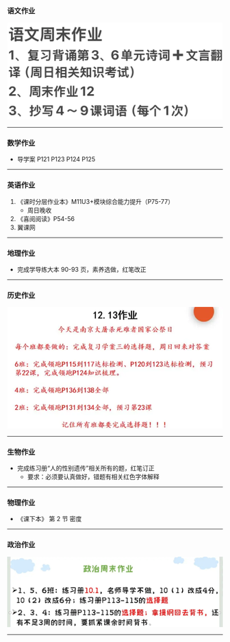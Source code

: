 ### 语文作业

![hw](./_images/15c.webp)

---

### 数学作业

- 导学案 P121 P123 P124 P125

---

### 英语作业

1. 《课时分层作业本》M11U3+模块综合能力提升（P75-77）
   - 周日晚收
2. 《喜阅阅读》P54-56
3. 翼课网

---

### 地理作业

- 完成学导练大本 90-93 页，素养选做，红笔改正

---

### 历史作业

![hw](./_images/15h.webp)

---

### 生物作业

- 完成练习册“人的性别遗传”相关所有的题，红笔订正
  - 要求：必须要认真做好，错题有相关红色字体解释

---

### 物理作业

- 《课下本》 第 2 节 密度

---

### 政治作业

![hw](./_images/15p.webp)

---
